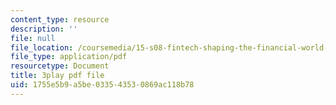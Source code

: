 ```yaml
---
content_type: resource
description: ''
file: null
file_location: /coursemedia/15-s08-fintech-shaping-the-financial-world-spring-2020/1755e5b9a5be033543530869ac118b78_oYR6xdcFNwc.pdf
file_type: application/pdf
resourcetype: Document
title: 3play pdf file
uid: 1755e5b9-a5be-0335-4353-0869ac118b78
---
```

